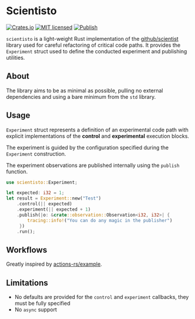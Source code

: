 # Scientisto

[![Crates.io](https://img.shields.io/crates/v/scientisto.svg)](https://crates.io/crates/scientisto) [![MIT licensed](https://img.shields.io/badge/license-MIT-blue.svg)](https://github.com/Teebor-Choka/scientisto/blob/main/LICENSE) [![Publish](https://github.com/Teebor-Choka/scientisto/actions/workflows/publish.yaml/badge.svg)](https://github.com/Teebor-Choka/scientisto/actions/workflows/publish.yaml)

`scientisto` is a light-weight Rust implementation of the [github/scientist](https://github.com/github/scientist) library used for careful refactoring of critical code paths. It provides the `Experiment` struct used to define the conducted experiment and publishing utilities.

## About

The library aims to be as minimal as possible, pulling no external dependencies and using a bare minimum from the `std` library.

## Usage
`Experiment` struct represents a definition of an experimental code path with explicit implementations of the **control** and **experimental** execution blocks.

The experiment is guided by the configuration specified during the `Experiment` construction.

The experiment observations are published internally using the `publish` function.
```rust
use scientisto::Experiment;

let expected: i32 = 1;
let result = Experiment::new("Test")
    .control(|| expected)
    .experiment(|| expected + 1)
    .publish(|o: &crate::observation::Observation<i32, i32>| {
        tracing::info!("You can do any magic in the publisher")
     })
    .run();
```

## Workflows
Greatly inspired by [actions-rs/example](https://github.com/actions-rs/example).


## Limitations
- No defaults are provided for the `control` and `experiment` callbacks, they must be fully specified
- No `async` support
